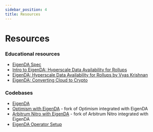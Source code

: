 ```yaml
---
sidebar_position: 4
title: Resources
---
```


# Resources

### Educational resources

* [EigenDA Spec](https://github.com/Layr-Labs/eigenda/blob/master/docs/spec/overview.md)
* [Intro to EigenDA: Hyperscale Data Availability for Rollups](https://www.blog.eigenlayer.xyz/intro-to-eigenda-hyperscale-data-availability-for-rollups/)
* [EigenDA: Hyperscale Data Availability for Rollups by Vyas Krishnan](https://www.youtube.com/watch?v=FJjL6P5NeHY)
* [EigenDA: Converting Cloud to Crypto](https://www.youtube.com/watch?v=YDP6mvcxwdg)

### Codebases

* [EigenDA](https://github.com/Layr-Labs/eigenda)
* [Optimism with EigenDA](https://github.com/Layr-Labs/optimism) - fork of Optimism integrated with EigenDA
* [Arbitrum Nitro with EigenDA](https://github.com/Layr-Labs/nitro) - fork of Arbitrum Nitro integrated with EigenDA
* [EigenDA Operator Setup](https://github.com/Layr-Labs/eigenda-operator-setup)
